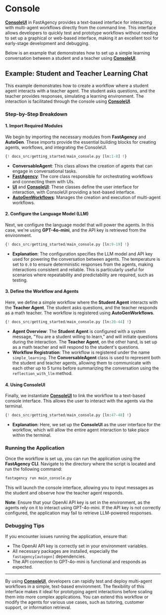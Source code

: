 # Console

**[ConsoleUI](../../../../api/fastagency/ui/console/ConsoleUI/)** in FastAgency provides a text-based interface for interacting with multi-agent workflows directly from the command line. This interface allows developers to quickly test and prototype workflows without needing to set up a graphical or web-based interface, making it an excellent tool for early-stage development and debugging.

Below is an example that demonstrates how to set up a simple learning conversation between a student and a teacher using **[ConsoleUI](../../../../api/fastagency/ui/console/ConsoleUI/)**.

## Example: Student and Teacher Learning Chat

This example demonstrates how to create a workflow where a student agent interacts with a teacher agent. The student asks questions, and the teacher provides responses, simulating a learning environment. The interaction is facilitated through the console using **[ConsoleUI](../../../../api/fastagency/ui/console/ConsoleUI/)**.

### Step-by-Step Breakdown

#### 1. **Import Required Modules**
We begin by importing the necessary modules from **FastAgency** and **AutoGen**. These imports provide the essential building blocks for creating agents, workflows, and integrating the ConsoleUI.

```python
{! docs_src/getting_started/main_console.py [ln:1-8] !}
```

- **ConversableAgent**: This class allows the creation of agents that can engage in conversational tasks.
- **[FastAgency](../../../../api/fastagency/FastAgency/)**: The core class responsible for orchestrating workflows and connecting them with UIs.
- **[UI](../../../../api/fastagency/UI/)** and **[ConsoleUI](../../../../api/fastagency/ui/console/ConsoleUI/)**: These classes define the user interface for interaction, with ConsoleUI providing a text-based interface.
- **[AutoGenWorkflows](../../../../api/fastagency/runtime/autogen/base/AutoGenWorkflows/)**: Manages the creation and execution of multi-agent workflows.

#### 2. **Configure the Language Model (LLM)**
Next, we configure the language model that will power the agents. In this case, we're using **GPT-4o-mini**, and the API key is retrieved from the environment.

```python
{! docs_src/getting_started/main_console.py [ln:9-19] !}
```

- **Explanation**: The configuration specifies the LLM model and API key used for powering the conversation between agents. The temperature is set to `0.0` to ensure deterministic responses from the agents, making interactions consistent and reliable. This is particularly useful for scenarios where repeatability and predictability are required, such as testing.

#### 3. **Define the Workflow and Agents**
Here, we define a simple workflow where the **Student Agent** interacts with the **Teacher Agent**. The student asks questions, and the teacher responds as a math teacher. The workflow is registered using **AutoGenWorkflows**.

```python
{! docs_src/getting_started/main_console.py [ln:20-44] !}
```

- **Agent Overview**: The **Student Agent** is configured with a system message, "You are a student willing to learn," and will initiate questions during the interaction. The **Teacher Agent**, on the other hand, is set up as a math teacher and will respond to the student's questions.
- **Workflow Registration**: The workflow is registered under the name `simple_learning`. The **ConversableAgent** class is used to represent both the student and teacher agents, allowing them to communicate with each other up to 5 turns before summarizing the conversation using the `reflection_with_llm` method.

#### 4. **Using ConsoleUI**
Finally, we instantiate **[ConsoleUI](../../../../api/fastagency/ui/console/ConsoleUI/)** to link the workflow to a text-based console interface. This allows the user to interact with the agents via the terminal.

```python
{! docs_src/getting_started/main_console.py [ln:47-48] !}
```

- **Explanation**: Here, we set up the **ConsoleUI** as the user interface for the workflow, which will allow the entire agent interaction to take place within the terminal.

### Running the Application

Once the workflow is set up, you can run the application using the **FastAgency CLI**. Navigate to the directory where the script is located and run the following command:

```bash
fastagency run main_console.py
```

This will launch the console interface, allowing you to input messages as the student and observe how the teacher agent responds.

**Note**: Ensure that your OpenAI API key is set in the environment, as the agents rely on it to interact using GPT-4o-mini. If the API key is not correctly configured, the application may fail to retrieve LLM-powered responses.

### Debugging Tips
If you encounter issues running the application, ensure that:
- The OpenAI API key is correctly set in your environment variables.
- All necessary packages are installed, especially the `fastagency[autogen]` dependencies.
- The API connection to GPT-4o-mini is functional and responds as expected.

---

By using **[ConsoleUI](../../../../api/fastagency/ui/console/ConsoleUI/)**, developers can rapidly test and deploy multi-agent workflows in a simple, text-based environment. The flexibility of this interface makes it ideal for prototyping agent interactions before scaling them into more complex applications. You can extend this workflow or modify the agents for various use cases, such as tutoring, customer support, or information retrieval.
